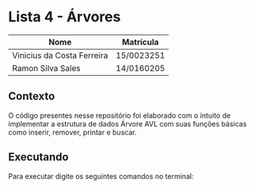 # Lista 4 - Árvores

| Nome                       | Matrícula  |
|----------------------------|------------|
| Vinicius da Costa Ferreira | 15/0023251 |
| Ramon Silva Sales          | 14/0160205 |

## Contexto

O código presentes nesse repositório foi elaborado com o intuito de implementar a estrutura de dados Árvore AVL com suas funções básicas como inserir, remover, printar e buscar.

## Executando

Para executar digite os seguintes comandos no terminal:

```

